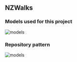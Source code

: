 ## NZWalks

### Models used for this project
![models](https://github.com/musyokaeric/NZwalks/blob/master/Images/Models.png)


### Repository pattern
![models](https://github.com/musyokaeric/NZwalks/blob/master/Images/Repository%20Pattern.png)
